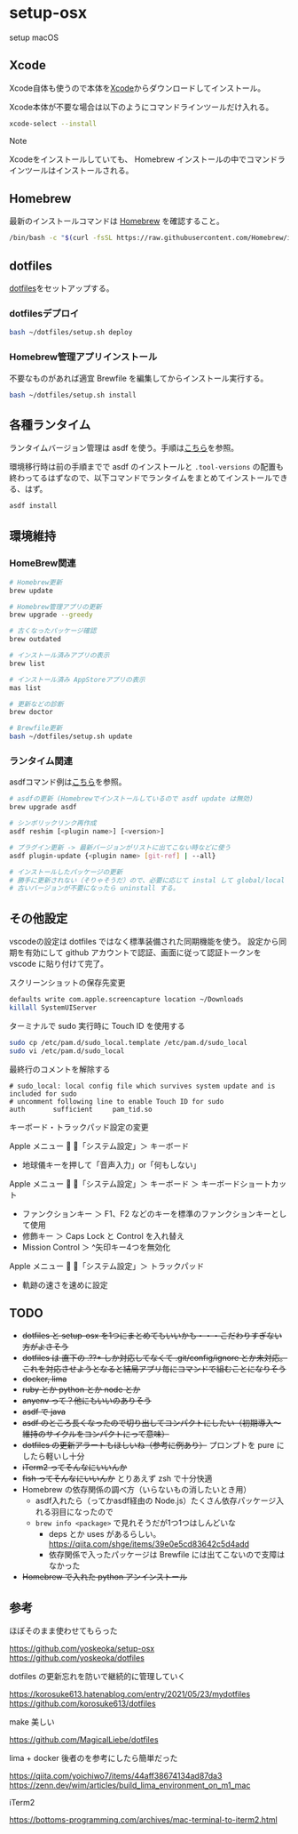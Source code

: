 # setup-osx
setup macOS

## Xcode

Xcode自体も使うので本体を[Xcode](https://developer.apple.com/download/more/#)からダウンロードしてインストール。

Xcode本体が不要な場合は以下のようにコマンドラインツールだけ入れる。

```sh
xcode-select --install
```

> [!NOTE]
> Xcodeをインストールしていても、 Homebrew インストールの中でコマンドラインツールはインストールされる。

## Homebrew

最新のインストールコマンドは [Homebrew](https://brew.sh/ja/) を確認すること。

```sh
/bin/bash -c "$(curl -fsSL https://raw.githubusercontent.com/Homebrew/install/HEAD/install.sh)"
```

## dotfiles

[dotfiles](https://github.com/myako10s/dotfiles)をセットアップする。

### dotfilesデプロイ

```sh
bash ~/dotfiles/setup.sh deploy
```

### Homebrew管理アプリインストール

不要なものがあれば適宜 Brewfile を編集してからインストール実行する。

```sh
bash ~/dotfiles/setup.sh install
```

## 各種ランタイム

ランタイムバージョン管理は asdf を使う。手順は[こちら](asdf.md)を参照。

環境移行時は前の手順までで asdf のインストールと `.tool-versions` の配置も終わってるはずなので、以下コマンドでランタイムをまとめてインストールできる、はず。

```sh
asdf install
```

## 環境維持

### HomeBrew関連

```sh
# Homebrew更新
brew update

# Homebrew管理アプリの更新
brew upgrade --greedy

# 古くなったパッケージ確認
brew outdated

# インストール済みアプリの表示
brew list

# インストール済み AppStoreアプリの表示
mas list

# 更新などの診断
brew doctor

# Brewfile更新
bash ~/dotfiles/setup.sh update
```

### ランタイム関連

asdfコマンド例は[こちら](asdf.md)を参照。

```sh
# asdfの更新 (Homebrewでインストールしているので asdf update は無効)
brew upgrade asdf

# シンボリックリンク再作成
asdf reshim [<plugin name>] [<version>]

# プラグイン更新 -> 最新バージョンがリストに出てこない時などに使う
asdf plugin-update {<plugin name> [git-ref] | --all}

# インストールしたパッケージの更新
# 勝手に更新されない（そりゃそうだ）ので、必要に応じて instal して global/local でセッティングする。
# 古いバージョンが不要になったら uninstall する。

```

## その他設定

vscodeの設定は dotfiles ではなく標準装備された同期機能を使う。
設定から同期を有効にして github アカウントで認証、画面に従って認証トークンを vscode に貼り付けて完了。

スクリーンショットの保存先変更

```sh
defaults write com.apple.screencapture location ~/Downloads
killall SystemUIServer
```

ターミナルで sudo 実行時に Touch ID を使用する

```sh
sudo cp /etc/pam.d/sudo_local.template /etc/pam.d/sudo_local
sudo vi /etc/pam.d/sudo_local
```

最終行のコメントを解除する

```pam:/etc/pam.d/sudo_local
# sudo_local: local config file which survives system update and is included for sudo
# uncomment following line to enable Touch ID for sudo
auth       sufficient     pam_tid.so
```

キーボード・トラックパッド設定の変更

Apple メニュー  ＞「システム設定」＞ キーボード

- 地球儀キーを押して「音声入力」or「何もしない」

Apple メニュー  ＞「システム設定」＞ キーボード ＞ キーボードショートカット

- ファンクションキー ＞ F1、F2 などのキーを標準のファンクションキーとして使用
- 修飾キー ＞ Caps Lock と Control を入れ替え
- Mission Control ＞ ^矢印キー4つを無効化

Apple メニュー  ＞「システム設定」＞ トラックパッド

- 軌跡の速さを速めに設定

## TODO

* ~~dotfiles と setup-osx を1つにまとめてもいいかも・・・こだわりすぎない方がよさそう~~
* ~~dotfiles は 直下の .??* しか対応してなくて .git/config/ignore とか未対応。これを対応させようとなると結局アプリ毎にコマンドで組むことになりそう~~
* ~~docker, lima~~
* ~~ruby とか python とか node とか~~
* ~~anyenv って？他にもいいのありそう~~
* ~~asdf で java~~
* ~~asdf のところ長くなったので切り出してコンパクトにしたい（初期導入〜維持のサイクルをコンパクトにって意味）~~
* ~~dotfiles の更新アラートもほしいね（参考に例あり）~~ プロンプトを pure にしたら軽いし十分
* ~~iTerm2 ってそんなにいいんか~~
* ~~fish ってそんなにいいんか~~  とりあえず zsh で十分快適
* Homebrew の依存関係の調べ方（いらないもの消したいとき用）
  * asdf入れたら（ってかasdf経由の Node.js）たくさん依存パッケージ入れる羽目になったので
  * `brew info <package>` で見れそうだが1つ1つはしんどいな
    * deps とか uses があるらしい。 https://qiita.com/shge/items/39e0e5cd83642c5d4add
    * 依存関係で入ったパッケージは Brewfile には出てこないので支障はなかった
* ~~Homebrew で入れた python アンインストール~~

## 参考

ほぼそのまま使わせてもらった

https://github.com/yoskeoka/setup-osx
https://github.com/yoskeoka/dotfiles

dotfiles の更新忘れを防いで継続的に管理していく

https://korosuke613.hatenablog.com/entry/2021/05/23/mydotfiles
https://github.com/korosuke613/dotfiles

make 美しい

https://github.com/MagicalLiebe/dotfiles

lima + docker  後者のを参考にしたら簡単だった

https://qiita.com/yoichiwo7/items/44aff38674134ad87da3
https://zenn.dev/wim/articles/build_lima_environment_on_m1_mac

iTerm2

https://bottoms-programming.com/archives/mac-terminal-to-iterm2.html
